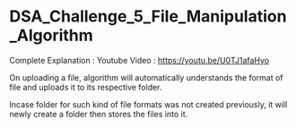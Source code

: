 # DSA_Challenge_5_File_Manipulation_Algorithm

Complete Explanation : Youtube Video : https://youtu.be/U0TJ1afaHyo

On uploading a file, algorithm will automatically understands the format of file and uploads it to its respective folder. 

Incase folder for such kind of file formats was not created previously, it will newly create a folder then stores the files into it.
